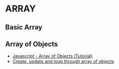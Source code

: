 # ARRAY
## Basic Array

## Array of Objects
- [Javascript - Array of Objects (Tutorial)](https://www.tutorialspoint.com/javascript/javascript_arrays_object.htm)
- [Create, update and loop through array of objects](https://www.freecodecamp.org/news/javascript-array-of-objects-tutorial-how-to-create-update-and-loop-through-objects-using-js-array-methods/)